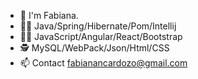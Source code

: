 - 👋 I'm Fabiana.
- 🧑‍🚀 Java/Spring/Hibernate/Pom/Intellij
- 🧑‍💻 JavaScript/Angular/React/Bootstrap
- 🕵️ MySQL/WebPack/Json/Html/CSS
- 📫 Contact fabianancardozo@gmail.com

<!---
fabiananoemicardozo/fabiananoemicardozo is a ✨ special ✨ repository because its `README.md` (this file) appears on your GitHub profile.
You can click the Preview link to take a look at your changes.
--->
